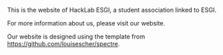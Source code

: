 This is the website of HackLab ESGI, a student association linked to ESGI.

For more information about us, please visit our website.

Our website is designed using the template from https://github.com/louisescher/spectre.

